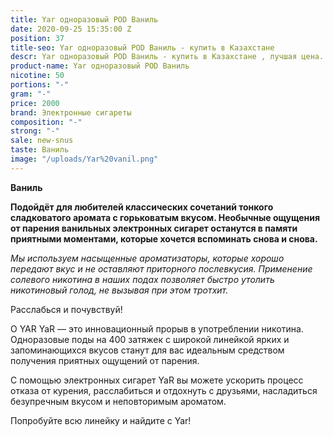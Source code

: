 ```yaml
---
title: Yar одноразовый POD Ваниль
date: 2020-09-25 15:35:00 Z
position: 37
title-seo: Yar одноразовый POD Ваниль - купить в Казахстане
descr: Yar одноразовый POD Ваниль - купить в Казахстане , лучшая цена.
product-name: Yar одноразовый POD Ваниль
nicotine: 50
portions: "-"
gram: "-"
price: 2000
brand: Электронные сигареты
composition: "-"
strong: "-"
sale: new-snus
taste: Ваниль
image: "/uploads/Yar%20vanil.png"
---
```


**Ваниль**

**Подойдёт для любителей классических сочетаний тонкого сладковатого аромата с горьковатым вкусом. Необычные ощущения от парения ванильных электронных сигарет останутся в памяти приятными моментами, которые хочется вспоминать снова и снова.**

*Мы используем насыщенные ароматизаторы, которые хорошо передают вкус и не оставляют приторного послевкусия. Применение солевого никотина в наших подах позволяет быстро утолить никотиновый голод, не вызывая при этом тротхит.*

Расслабься и почувствуй!


О YAR YaR — это инновационный прорыв в употреблении никотина. Одноразовые поды на 400 затяжек с широкой линейкой ярких и запоминающихся вкусов станут для вас идеальным средством получения приятных ощущений от парения.

С помощью электронных сигарет YaR вы можете ускорить процесс отказа от курения, расслабиться и отдохнуть с друзьями, насладиться безупречным вкусом и неповторимым ароматом.

Попробуйте всю линейку и найдите с Yar!
